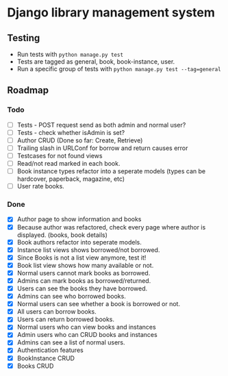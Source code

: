 # Django library management system

## Testing

- Run tests with `python manage.py test`
- Tests are tagged as general, book, book-instance, user.
- Run a specific group of tests with `python manage.py test --tag=general`

## Roadmap

### Todo
- [ ] Tests - POST request send as both admin and normal user?
- [ ] Tests - check whether isAdmin is set?
- [ ] Author CRUD (Done so far: Create, Retrieve)
- [ ] Trailing slash in URLConf for borrow and return causes error
- [ ] Testcases for not found views
- [ ] Read/not read marked in each book.
- [ ] Book instance types refactor into a seperate models (types can be hardcover, paperback, magazine, etc)
- [ ] User rate books.

### Done
- [X] Author page to show information and books
- [X] Because author was refactored, check every page where author is displayed. (books, book details)
- [X] Book authors refactor into seperate models.
- [X] Instance list views shows borrowed/not borrowed.
- [X] Since Books is not a list view anymore, test it!
- [X] Book list view shows how many available or not.
- [X] Normal users cannot mark books as borrowed.
- [X] Admins can mark books as borrowed/returned.
- [X] Users can see the books they have borrowed.
- [X] Admins can see who borrowed books.
- [X] Normal users can see whether a book is borrowed or not.
- [X] All users can borrow books.
- [X] Users can return borrowed books.
- [X] Normal users who can view books and instances
- [X] Admin users who can CRUD books and instances
- [X] Admins can see a list of normal users.
- [X] Authentication features
- [X] BookInstance CRUD
- [X] Books CRUD
